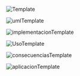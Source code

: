 ![Template]()

![umlTemplate]()

![implementacionTemplate]()

![UsoTemplate]()

![consecuenciasTemplate]()

![aplicacionTemplate]()
